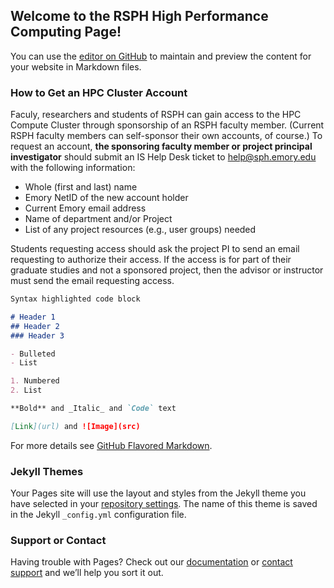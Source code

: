 ## Welcome to the RSPH High Performance Computing Page!

You can use the [editor on GitHub](https://github.com/RSPH-HPC/rsph-hpc.github.io/edit/master/index.md) to maintain and preview the content for your website in Markdown files.


### How to Get an HPC Cluster Account

Faculy, researchers and students of RSPH can gain access to the HPC Compute Cluster through sponsorship of an RSPH faculty member.  (Current RSPH faculty members can self-sponsor their own accounts, of course.)   To request an account, **the sponsoring faculty member or project principal investigator** should submit an IS Help Desk ticket to help@sph.emory.edu with the following information: 

* Whole (first and last) name
* Emory NetID of the new account holder
* Current Emory email address
* Name of department and/or Project
* List of any project resources (e.g., user groups) needed

Students requesting access should ask the project PI to send an email requesting to authorize their access. If the access is for part of their graduate studies and not a sponsored project, then the advisor or instructor must send the email requesting access.


```markdown
Syntax highlighted code block

# Header 1
## Header 2
### Header 3

- Bulleted
- List

1. Numbered
2. List

**Bold** and _Italic_ and `Code` text

[Link](url) and ![Image](src)
```

For more details see [GitHub Flavored Markdown](https://guides.github.com/features/mastering-markdown/).

### Jekyll Themes

Your Pages site will use the layout and styles from the Jekyll theme you have selected in your [repository settings](https://github.com/RSPH-HPC/rsph-hpc.github.io/settings). The name of this theme is saved in the Jekyll `_config.yml` configuration file.

### Support or Contact

Having trouble with Pages? Check out our [documentation](https://help.github.com/categories/github-pages-basics/) or [contact support](https://github.com/contact) and we’ll help you sort it out.
